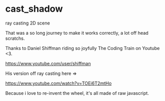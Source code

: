 # cast_shadow
ray casting 2D scene

That was a so long journey to make it works correctly, a lot off head scratchs.

Thanks to Daniel Shiffman riding so joyfully The Coding Train on Youtube <3.

https://www.youtube.com/user/shiffman

His version off ray casting here =>

https://www.youtube.com/watch?v=TOEi6T2mtHo

Because i love to re-invent the wheel, it's all made of raw javascript.
